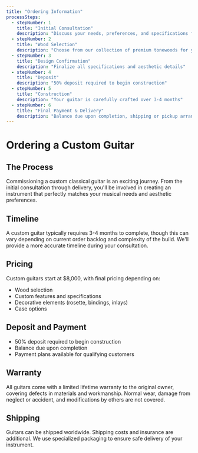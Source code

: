 ```yaml
---
title: "Ordering Information"
processSteps:
  - stepNumber: 1
    title: "Initial Consultation"
    description: "Discuss your needs, preferences, and specifications for your custom guitar"
  - stepNumber: 2
    title: "Wood Selection"
    description: "Choose from our collection of premium tonewoods for your instrument"
  - stepNumber: 3
    title: "Design Confirmation"
    description: "Finalize all specifications and aesthetic details"
  - stepNumber: 4
    title: "Deposit"
    description: "50% deposit required to begin construction"
  - stepNumber: 5
    title: "Construction"
    description: "Your guitar is carefully crafted over 3-4 months"
  - stepNumber: 6
    title: "Final Payment & Delivery"
    description: "Balance due upon completion, shipping or pickup arranged"
---
```


# Ordering a Custom Guitar

## The Process

Commissioning a custom classical guitar is an exciting journey. From the initial consultation through delivery, you'll be involved in creating an instrument that perfectly matches your musical needs and aesthetic preferences.

## Timeline

A custom guitar typically requires 3-4 months to complete, though this can vary depending on current order backlog and complexity of the build. We'll provide a more accurate timeline during your consultation.

## Pricing

Custom guitars start at $8,000, with final pricing depending on:
- Wood selection
- Custom features and specifications
- Decorative elements (rosette, bindings, inlays)
- Case options

## Deposit and Payment

- 50% deposit required to begin construction
- Balance due upon completion
- Payment plans available for qualifying customers

## Warranty

All guitars come with a limited lifetime warranty to the original owner, covering defects in materials and workmanship. Normal wear, damage from neglect or accident, and modifications by others are not covered.

## Shipping

Guitars can be shipped worldwide. Shipping costs and insurance are additional. We use specialized packaging to ensure safe delivery of your instrument.